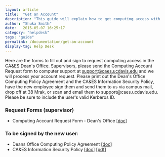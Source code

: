 ```yaml
---
layout: article
title:  "Get an Account"
description: "This guide will explain how to get computing access with CAES Dean's Office."
author: "Shuka Smith"
date:   2015-05-07 16:25:17
category: "helpdesk"
tags: "guide"
permalink: /documentation/get-an-account
display-tag: Help Desk
---
```


<p>Here are the forms to fill out and sign to request computing access in the CA&amp;ES Dean's Office. Supervisors, please send the Computing Account Request form to computer support at <a class="email-link" href="mailto:support@caes.ucdavis.edu" title="">support@caes.ucdavis.edu</a>  and we will process your account request. Please print out the Dean's Office Computing Policy Agreement and the CA&amp;ES Information Security Policy, have the new employee sign them and send them to us via campus mail, drop off at 38 Mrak, or scan and email them to support@caes.ucdavis.edu. Please be sure to include the user's valid Kerberos ID.</p>

<h3>Request Forms (supervisor)</h3>
<ul>
<li>Computing Account Request Form - Dean's Office [<a href="/media/files/Computing-Account-Request-Form-v1.6-DO.docx" title="Computing Account Request Form - Dean's Office">doc</a>]</li>
</ul>
<h3>To be signed by the new user:</h3>
<ul>
<li>Deans Office Computing Policy Agreement [<a href="/media/files/Policy-Deans-Office Computing-Policy Agreement.doc" title="PolicyDeansOfficeComputing">doc</a>]</li>
<li>CA&amp;ES Information Security Policy [<a href="/media/files/Policy-Deans-Office Information-Security-Policy.docx" title="Information Security Policy.doc">doc</a>] [<a href="/media/files/Forms-CA-ES Information-Security-Policy.pdf" target="_blank" title="Information Security Policy.pdf">pdf</a>]</li>
</ul>
